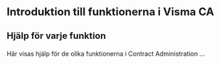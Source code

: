 <style> 
h1 { font-size:24px; } 
h2 { font-size:22px; } 
h3 { font-size:20px; } 
h4 { font-size:18px; } 
h5 { font-size:16px; }  
table th { font-size:14px !important; text-align:left !important; }
table td { font-size:14px !important; text-align:left !important; }
</style>

# Introduktion till funktionerna i Visma CA

### Hjälp för varje funktion <a name="funcdescriptionhelp"></h3>

<p spaces-before="0">
  Här visas hjälp för de olika funktionerna i Contract Administration ...
</p>